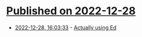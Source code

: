 # [Published on 2022-12-28](index.md)

* [2022-12-28, 16:03:33](https://news.ycombinator.com/item?id=34162312) - [Actually using Ed](https://blog.sanctum.geek.nz/actually-using-ed/)
